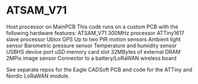 # ATSAM_V71
Host processor on MainPCB
This code runs on a custom PCB with the following hardware features:
  ATSAM_V71 300MHz processor
  ATTiny1617 slave processor
  Ublox GPS
  Up to two PIR motion sensors
  Ambient light sensor
  Barometric pressure sensor
  Temperature and humidity sensor
  USBHS device port
  uSD memory card slot
  32MBytes of external DRAM
  2MPix image sensor
  Connector to a battery/LoRaWAN wireless board
  
See separate repos for the Eagle CADSoft PCB and code for the ATTiny and Nordic LoRaWAN module.
